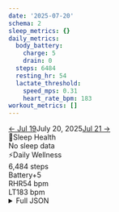 ```yaml
---
date: '2025-07-20'
schema: 2
sleep_metrics: {}
daily_metrics:
  body_battery:
    charge: 5
    drain: 0
  steps: 6484
  resting_hr: 54
  lactate_threshold:
    speed_mps: 0.31
    heart_rate_bpm: 183
workout_metrics: []
---
```



<link rel="stylesheet" href="../../../training-data.css">

<div class="navigation-bar"><a href="19" class="nav-button nav-prev">← Jul 19</a><span class="nav-current">July 20, 2025</span><a href="21" class="nav-button nav-next">Jul 21 →</a></div>

<div class="card-container">
<div class="metric-card sleep-card">
<div class="card-header"><span class="card-emoji">🛌</span>Sleep Health</div>
<div class="metric-primary">No sleep data</div>
</div>
<div class="metric-card wellness-card">
<div class="card-header"><span class="card-emoji">⚡</span>Daily Wellness</div>
<div class="metric-primary">6,484 steps</div>
<div class="metric-grid"><div class="metric-item"><span class="metric-label">Battery</span><span class="metric-value">+5</span></div><div class="metric-item"><span class="metric-label">RHR</span><span class="metric-value">54 bpm</span></div><div class="metric-item"><span class="metric-label">LT</span><span class="metric-value">183 bpm</span></div></div>
</div>
</div>

<script>
document.addEventListener('DOMContentLoaded', function() {
    var coll = document.getElementsByClassName("collapsible");
    var i;

    for (i = 0; i < coll.length; i++) {
        coll[i].addEventListener("click", function() {
            this.classList.toggle("active");
            var content = this.nextElementSibling;
            if (content.style.maxHeight){
                content.style.maxHeight = null;
            } else {
                content.style.maxHeight = content.scrollHeight + "px";
            } 
        });
    }
});
</script>

<details>
<summary>Full JSON</summary>

```json
{
  "date": "2025-07-20",
  "schema": 2,
  "sleep_metrics": {},
  "daily_metrics": {
    "body_battery": {
      "charge": 5,
      "drain": 0
    },
    "steps": 6484,
    "resting_hr": 54,
    "lactate_threshold": {
      "speed_mps": 0.31,
      "heart_rate_bpm": 183
    }
  },
  "workout_metrics": []
}
```
</details>
